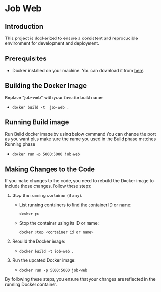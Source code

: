 # Job Web

## Introduction
This project is dockerized to ensure a consistent and reproducible environment for development and deployment.

## Prerequisites
- Docker installed on your machine. You can download it from [here](https://www.docker.com/get-started).

## Building the Docker Image
 Replace "job-web" with your favorite  build name
- ``` docker build -t  job-web .  ```

## Running Build image
 Run Build docker image by using below command 
 You can change the port as you want plus make sure the name you used in the Build phase matches Running phase
- ```docker run -p 5000:5000 job-web```

## Making Changes to the Code
If you make changes to the code, you need to rebuild the Docker image to include those changes. Follow these steps:

1. Stop the running container (if any):
   - List running containers to find the container ID or name:
     ```sh
     docker ps
     ```
   - Stop the container using its ID or name:
     ```sh
     docker stop <container_id_or_name>
     ```

2. Rebuild the Docker image:
   - ```docker build -t job-web .```

3. Run the updated Docker image:
   - ```docker run -p 5000:5000 job-web```

By following these steps, you ensure that your changes are reflected in the running Docker container.